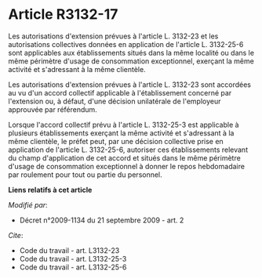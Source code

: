 # Article R3132-17

Les autorisations d'extension prévues à l'article L. 3132-23 et les autorisations collectives données en application de
l'article L. 3132-25-6 sont applicables aux établissements situés dans la même localité ou dans le même périmètre d'usage de
consommation exceptionnel, exerçant la même activité et s'adressant à la même clientèle. 

Les autorisations d'extension prévues à l'article L. 3132-23 sont accordées au vu d'un accord collectif applicable à
l'établissement concerné par l'extension ou, à défaut, d'une décision unilatérale de l'employeur approuvée par référendum. 

Lorsque l'accord collectif prévu à l'article L. 3132-25-3 est applicable à plusieurs établissements exerçant la même activité
et s'adressant à la même clientèle, le préfet peut, par une décision collective prise en application de l'article L.
3132-25-6, autoriser ces établissements relevant du champ d'application de cet accord et situés dans le même périmètre
d'usage de consommation exceptionnel à donner le repos hebdomadaire par roulement pour tout ou partie du personnel.

**Liens relatifs à cet article**

_Modifié par_:

  - Décret n°2009-1134 du 21 septembre 2009 - art. 2

_Cite_:

  - Code du travail - art. L3132-23
  - Code du travail - art. L3132-25-3
  - Code du travail - art. L3132-25-6
